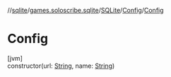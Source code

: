 //[sqlite](../../../../index.md)/[games.soloscribe.sqlite](../../index.md)/[SQLite](../index.md)/[Config](index.md)/[Config](-config.md)

# Config

[jvm]\
constructor(url: [String](https://kotlinlang.org/api/core/kotlin-stdlib/kotlin/-string/index.html), name: [String](https://kotlinlang.org/api/core/kotlin-stdlib/kotlin/-string/index.html))